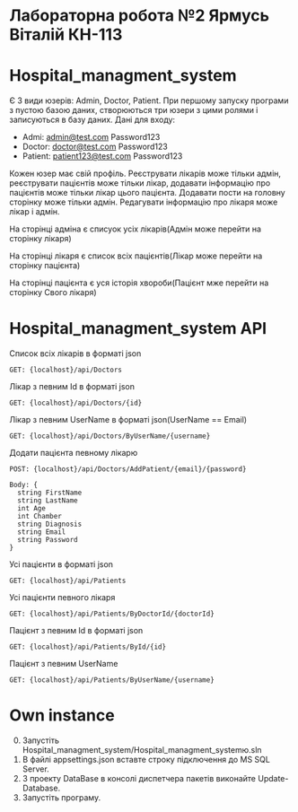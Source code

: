 # Лабораторна робота №2 Ярмусь Віталій КН-113
# Hospital_managment_system
Є 3 види юзерів: Admin, Doctor, Patient.
При першому запуску програми з пустою базою даних, створюються три юзери з цими ролями і записуються в базу даних.
Дані для входу:
* Admi: admin@test.com 
          Password123
* Doctor: doctor@test.com
            Password123
* Patient: patient123@test.com
              Password123
              
Кожен юзер має свій профіль. Реєструвати лікарів може тільки адмін, реєструвати пацієнтів може тільки лікар, додавати інформацію про пацієнтів може тільки лікар цього пацієнта.
Додавати пости на головну сторінку може тільки адмін. Редагувати інформацію про лікаря може лікар і адмін.


На сторінці адміна є списуок усіх лікарів(Адмін може перейти на сторінку лікаря)

На сторінці лікаря є список всіх пацієнтів(Лікар може перейти на сторінку пацієнта)

На сторінці пацієнта є уся історія хвороби(Пацієнт мже перейти на сторінку Свого лікаря)

# Hospital_managment_system API
Список всіх лікарів в форматі json
```
GET: {localhost}/api/Doctors
```
Лікар з певним Id в форматі json
```
GET: {localhost}/api/Doctors/{id}
```
Лікар з певним UserName в форматі json(UserName == Email)
```
GET: {localhost}/api/Doctors/ByUserName/{username}
```
Додати пацієнта певному лікарю
```
POST: {localhost}/api/Doctors/AddPatient/{email}/{password}

Body: {
  string FirstName
  string LastName
  int Age
  int Chamber
  string Diagnosis
  string Email
  string Password
}
```
Усі пацієнти в форматі json
```
GET: {localhost}/api/Patients
```
Усі пацієнти певного лікаря 
```
GET: {localhost}/api/Patients/ByDoctorId/{doctorId}
```
Пацієнт з певним Id в форматі json
```
GET: {localhost}/api/Patients/ById/{id}
```
Пацієнт з певним UserName
```
GET: {localhost}/api/Patients/ByUserName/{username}
```

# Own instance
0. Запустіть Hospital_managment_system/Hospital_managment_systemю.sln
1. В файлі appsettings.json вставте строку підключення до MS SQL Server.
2. З проекту DataBase в консолі диспетчера пакетів виконайте Update-Database.
3. Запустіть програму.
